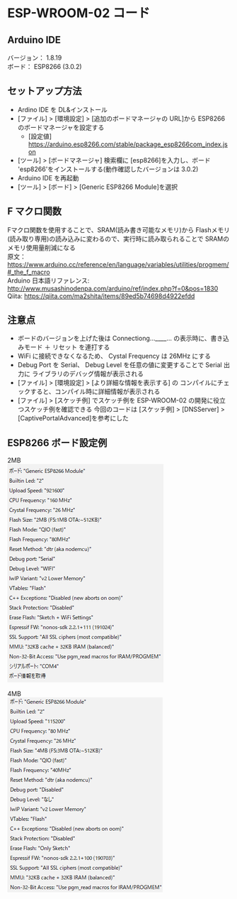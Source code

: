 # ESP-WROOM-02 コード

## Arduino IDE

バージョン： 1.8.19  
ボード： ESP8266 (3.0.2)  

## セットアップ方法

- Ardino IDE を DL&インストール
- [ファイル] > [環境設定] > [追加のボードマネージャの URL]から ESP8266 のボードマネージャを設定する
  - [設定値] https://arduino.esp8266.com/stable/package_esp8266com_index.json
- [ツール] > [ボードマネージャ] 検索欄に [esp8266]を入力し、ボード 'esp8266'をインストールする(動作確認したバージョンは 3.0.2)
- Arduino IDE を再起動
- [ツール] > [ボード] > [Generic ESP8266 Module]を選択

## F マクロ関数

Fマクロ関数を使用することで、SRAM(読み書き可能なメモリ)から Flashメモリ(読み取り専用)の読み込みに変わるので、実行時に読み取られることで SRAMのメモリ使用量削減になる  
原文： https://www.arduino.cc/reference/en/language/variables/utilities/progmem/#_the_f_macro  
Arduino 日本語リファレンス: http://www.musashinodenpa.com/arduino/ref/index.php?f=0&pos=1830  
Qiita: https://qiita.com/ma2shita/items/89ed5b74698d4922efdd  

## 注意点

- ボードのバージョンを上げた後は Connectiong...\_\_\_\_... の表示時に、書き込みモード ＋ リセット を連打する
- WiFi に接続できなくなるため、 Cystal Frequency は 26MHz にする
- Debug Port を Serial、 Debug Level を任意の値に変更することで Serial 出力に ライブラリのデバッグ情報が表示される
- [ファイル] > [環境設定] > [より詳細な情報を表示する] の コンパイルにチェックすると、コンパイル時に詳細情報が表示される
- [ファイル] > [スケッチ例] でスケッチ例を ESP-WROOM-02 の開発に役立つスケッチ例を確認できる 今回のコードは [スケッチ例] > [DNSServer] > [CaptivePortalAdvanced]を参考にした

## ESP8266 ボード設定例
2MB  
![esp8266_board_setting](doc/images/esp8266_board_setting.png)

4MB  
![esp8266_board_setting2](doc/images/esp8266_board_setting2.png)
